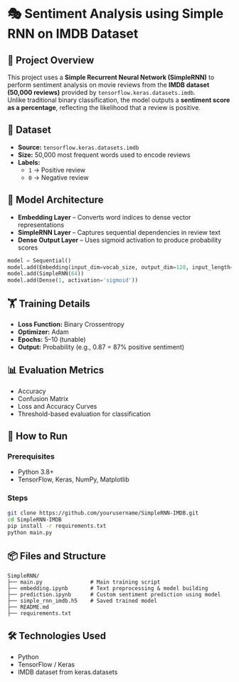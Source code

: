 ﻿
# 🎭 Sentiment Analysis using Simple RNN on IMDB Dataset

## 📌 Project Overview
This project uses a **Simple Recurrent Neural Network (SimpleRNN)** to perform sentiment analysis on movie reviews from the **IMDB dataset (50,000 reviews)** provided by `tensorflow.keras.datasets.imdb`.  
Unlike traditional binary classification, the model outputs a **sentiment score as a percentage**, reflecting the likelihood that a review is positive.

## 📂 Dataset
- **Source:** `tensorflow.keras.datasets.imdb`
- **Size:** 50,000 most frequent words used to encode reviews
- **Labels:**  
  - `1` → Positive review  
  - `0` → Negative review

## 🧠 Model Architecture
- **Embedding Layer** – Converts word indices to dense vector representations  
- **SimpleRNN Layer** – Captures sequential dependencies in review text  
- **Dense Output Layer** – Uses sigmoid activation to produce probability scores

```python
model = Sequential()
model.add(Embedding(input_dim=vocab_size, output_dim=128, input_length=max_len))
model.add(SimpleRNN(64))
model.add(Dense(1, activation='sigmoid'))
```

## 🏋️ Training Details
- **Loss Function:** Binary Crossentropy  
- **Optimizer:** Adam  
- **Epochs:** 5–10 (tunable)  
- **Output:** Probability (e.g., 0.87 = 87% positive sentiment)

## 📊 Evaluation Metrics
- Accuracy  
- Confusion Matrix  
- Loss and Accuracy Curves  
- Threshold-based evaluation for classification

## 🚀 How to Run

### Prerequisites
- Python 3.8+  
- TensorFlow, Keras, NumPy, Matplotlib

### Steps
```bash
git clone https://github.com/yourusername/SimpleRNN-IMDB.git
cd SimpleRNN-IMDB
pip install -r requirements.txt
python main.py
```

## 📦 Files and Structure
```
SimpleRNN/
├── main.py               # Main training script
├── embedding.ipynb       # Text preprocessing & model building
├── prediction.ipynb      # Custom sentiment prediction using model
├── simple_rnn_imdb.h5    # Saved trained model
├── README.md
├── requirements.txt
```

## 🛠️ Technologies Used
- Python  
- TensorFlow / Keras  
- IMDB dataset from keras.datasets  



     
